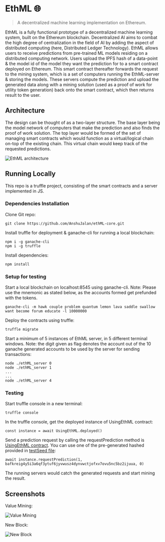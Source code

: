# EthML 🌐
> A decentralized machine learning implementation on Ethereum.

EthML is a fully functional prototype of a decentralized machine learning system, built on the Ethereum blockchain. Decentralized AI aims to combat the high degree of centralization in the field of AI by adding the aspect of distributed computing (here, Distributed Ledger Technology). EthML allows users to receive predictions from pre-trained ML models residing on a distributed computing network. Users upload the IPFS hash of a data-point & the model id of the model they want the prediction for to a smart contract deployed on Ethereum. This smart contract thereafter forwards the request to the mining system, which is a set of computers running the EthML-server & storing the models. These servers compute the prediction and upload the generated data along with a mining solution (used as a proof of work for utility token generation) back onto the smart contract, which then returns result to the user.

## Architecture
The design can be thought of as a two-layer structure. The base layer being the model network of computers that make the prediction and also finds the proof of work solution. The top layer would be formed of the set of managing smart contracts which would function as a virtual/logical chain on-top of the existing chain. This virtual chain would keep track of the requested predictions.

![EthML architecture](https://i.ibb.co/zmy2XSw/tuxpi-com-1608895635.jpg)

## Running Locally
This repo is a truffle project, consisting of the smart contracts and a server implemented in JS.

### Dependencies Installation

Clone Git repo:
``` 
git clone https://github.com/AnshuJalan/ethML-core.git 
```

Install truffle for deployment & ganache-cli for running a local blockchain:
```
npm i -g ganache-cli
npm i -g truffle
```

Install dependencies: 
``` 
npm install 
```

### Setup for testing

Start a local blockchain on localhost:8545 using ganache-cli. Note: Please use the mnemonic as stated below, as the accounts formed get prefunded with the tokens.
```
ganache-cli -m hawk couple problem quantum lemon lava saddle swallow want become forum educate -l 10000000
```

Deploy the contracts using truffle:
```
truffle migrate 
```

Start a minimum of 5 instances of EthML server, in 5 different terminal windows. Note: the digit given as flag denotes the account out of the 10 ganache generated accounts to be used by the server for sending transactions:
```
node ./ethML_server 0
node ./ethML_server 1
...
...
node ./ethML_server 4
```

### Testing

Start truffle console in a new terminal:
```
truffle console
```

In the truffle console, get the deployed instance of UsingEthML contract:
```
const instance = await UsingEthML.deployed()
```

Send a prediction request by calling the requestPrediction method is [UsingEthML contract](https://github.com/AnshuJalan/ethML-core/blob/master/contracts/user_contracts/UsingEthML.sol). You can use one of the pre-generated hashed provided in [testSeed file](https://github.com/AnshuJalan/ethML-core/blob/master/.testSeed):
```
await instance.requestPrediction(1, bafkreig4y5i3a6qf3ytuf6jyvwusz4dynvwctjofxv7ovu5nc5bz2ijuua, 0)
```

The running servers would catch the generated requests and start mining the result.

## Screenshots

Value Mining:

![Value Mining](https://i.ibb.co/Q98RMxh/1.png)

New Block:

![New Block](https://i.ibb.co/cYzJ7kP/2.png)

